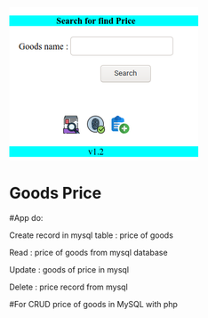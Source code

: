![Alt text](https://github.com/jav6/goods-price/blob/master/media/zscreenshot.png?raw=true "goods-price")

# Goods Price

#App do:

Create record in mysql table : price of goods

Read : price of goods from mysql database

Update : goods of price in mysql

Delete : price record from mysql

#For CRUD price of goods in MySQL with php